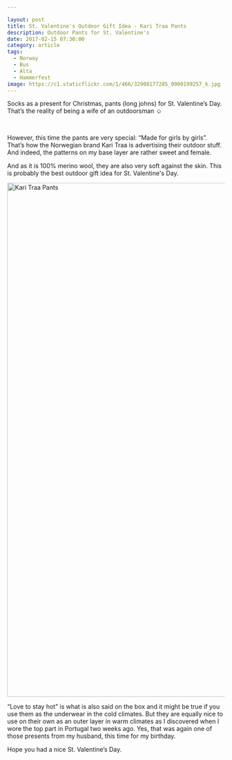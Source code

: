 ```yaml
---

layout: post
title: St. Valentine's Outdoor Gift Idea - Kari Traa Pants
description: Outdoor Pants for St. Valentine's
date: 2017-02-15 07:30:00
category: article
tags:
  - Norway
  - Bus
  - Alta
  - Hammerfest
image: https://c1.staticflickr.com/1/466/32908177285_0900199257_k.jpg
---
```


Socks as a present for Christmas, pants (long johns) for St. Valentine’s Day. That’s the reality of being a wife of an outdoorsman ☺

<div id="amzn-assoc-ad-b19f81e5-83e5-4277-9483-1720fa30ebe2"></div><script async src="//z-na.amazon-adsystem.com/widgets/onejs?MarketPlace=US&adInstanceId=b19f81e5-83e5-4277-9483-1720fa30ebe2"></script>

<amp-img src="https://c1.staticflickr.com/1/466/32908177285_0900199257_k.jpg" layout="responsive" width="2048" height="1536" alt="Kari Traa"></amp-img>
<br>
<!--more-->

However, this time the pants are very special: “Made for girls by girls”. That’s how the Norwegian brand Kari Traa is advertising their outdoor stuff. And indeed, the patterns on my base layer are rather sweet and female.

And as it is 100% merino wool, they are also very soft against the skin. This is probably the best outdoor gift idea for St. Valentine's Day.

<a data-flickr-embed="true"  href="https://www.flickr.com/photos/90204224@N07/32093413153/in/dateposted-public/" title="Kari Traa Marta"><img src="https://c1.staticflickr.com/4/3856/32093413153_79ee4e9442_k.jpg" width="2048" height="1188" alt="Kari Traa Pants"></a><script async src="//embedr.flickr.com/assets/client-code.js" charset="utf-8"></script>

“Love to stay hot” is what is also said on the box and it might be true if you use them as the underwear in the cold climates. But they are equally nice to use on their own as an outer layer in warm climates as I discovered when I wore the top part in Portugal two weeks ago. Yes, that was again one of those presents from my husband, this time for my birthday.

Hope you had a nice St. Valentine’s Day.

<br>
<script src="//z-na.amazon-adsystem.com/widgets/onejs?MarketPlace=US&adInstanceId=cc781bfd-577f-4efb-9da6-75cb9fc7d1c2"></script>
